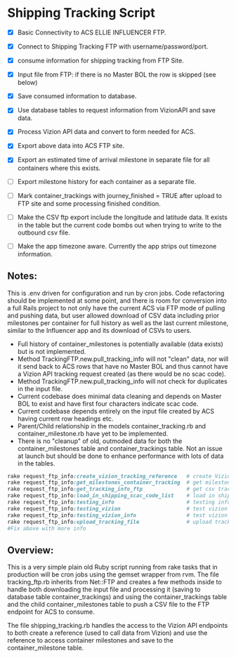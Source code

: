 # Shipping Tracking Script

- [x] Basic Connectivity to ACS ELLIE INFLUENCER FTP.
- [x] Connect to Shipping Tracking FTP with username/password/port.
- [x] consume information for shipping tracking from FTP Site.
- [x] Input file from FTP: if there is no Master BOL the row is skipped (see below)
- [x] Save consumed information to database.
- [x] Use database tables to request information from VizionAPI and save data.
- [x] Process Vizion API data and convert to form needed for ACS.
- [x] Export above data into ACS FTP site.
- [x] Export an estimated time of arrival milestone in separate file for all containers where this exists.
- [ ] Export milestone history for each container as a separate file.
- [ ] Mark container_trackings with journey_finished = TRUE after upload to FTP site and some processing finished condition.
- [ ] Make the CSV ftp export include the longitude and latitude data. It exists in the table but the current code bombs out when trying to write to the outbound csv file.
- [ ] Make the app timezone aware. Currently the app strips out timezone information.


## Notes: 
This is .env driven for configuration and run by cron jobs. Code refactoring should be implemented at some point, and there is room for conversion into a full Rails project to not only have the current ACS via FTP mode of pulling and pushing data, but user allowed download of CSV data including prior milestones per container for full history as well as the last current milestone, similar to the Influencer app and its download of CSVs to users.

* Full history of container_milestones is potentially available (data exists) but is not implemented.
* Method TrackingFTP.new.pull_tracking_info will not "clean" data, nor will it send back to ACS rows that have no Master BOL and thus cannot have a Vizion API tracking request created (as there would be no scac code).
* Method TrackingFTP.new.pull_tracking_info will not check for duplicates in the input file.
* Current codebase does minimal data cleaning and depends on Master BOL to exist and have first four characters indicate scac code.
* Current codebase depends entirely on the input file created by ACS having current row headings etc.
* Parent/Child relationship in the models container_tracking.rb and container_milestone.rb have yet to be implemented.
* There is no "cleanup" of old, outmoded data for both the container_milestones table and container_trackings table. Not an issue at launch but should be done to enhance performance with lots of data in the tables.

```ruby
rake request_ftp_info:create_vizion_tracking_reference   # create Vizion API tracking references for container tr...
rake request_ftp_info:get_milestones_container_tracking  # get milestones from Vizion from container_tracking table
rake request_ftp_info:get_tracking_info_ftp              # get csv tracking info from FTP
rake request_ftp_info:load_in_shipping_scac_code_list    # load in shipping code list and scac code list
rake request_ftp_info:testing_info                       # testing info
rake request_ftp_info:testing_vizion                     # test vizion api with supplied container id
rake request_ftp_info:testing_vizion_info                # test vizion api get update with supplied request id
rake request_ftp_info:upload_tracking_file               # upload tracking file to FAM FTP server
#Fix above with more info


```

## Overview:
This is a very simple plain old Ruby script running from rake tasks that in production will be cron jobs using the gemset wrapper from rvm. The file tracking_ftp.rb inherits from Net::FTP and creates a few methods inside to handle both downloading the input file and processing it (saving to database table container_trackings) and using the container_trackings table and the child container_milestones table to push a CSV file to the FTP endpoint for ACS to consume.

The file shipping_tracking.rb handles the access to the Vizion API endpoints to both create a reference (used to call data from Vizion) and use the reference to access container milestones and save to the container_milestone table. 

